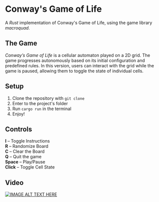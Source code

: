 # Conway's Game of Life
A *Rust* implementation of Conway's Game of Life, using the game library *macroquad*.

## The Game
*Conway’s Game of Life* is a cellular automaton played on a 2D grid. The game progresses autonomously based on its initial configuration and predefined rules. In this version, users can interact with the grid while the game is paused, allowing them to toggle the state of individual cells.

## Setup
1. Clone the repository with `git clone`  
2. Enter to the project's folder  
3. Run `cargo run` in the terminal  
4. Enjoy!

## Controls
**I** – Toggle Instructions\
**R** – Randomize Board\
**C** – Clear the Board\
**Q** – Quit the game\
**Space** – Play/Pause\
**Click** – Toggle Cell State

## Video
[![IMAGE ALT TEXT HERE](https://img.youtube.com/vi/kK1KPuIZW10/0.jpg)](https://www.youtube.com/watch?v=kK1KPuIZW10)

